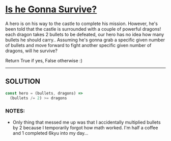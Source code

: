 # [Is he Gonna Survive?](https://www.codewars.com/kata/is-he-gonna-survive/train/javascript)

A hero is on his way to the castle to complete his mission. However, he's been told that the castle is surrounded with a couple of powerful dragons! each dragon takes 2 bullets to be defeated, our hero has no idea how many bullets he should carry.. Assuming he's gonna grab a specific given number of bullets and move forward to fight another specific given number of dragons, will he survive?

Return True if yes, False otherwise :)

------------------------------------------------------------------------------
## SOLUTION
```js
const hero = (bullets, dragons) => 
  (bullets /= 2) >= dragons 
```

### NOTES:
* Only thing that messed me up was that I accidentally multiplied bullets by 2 because
  I temporarily forgot how math worked. I'm half a coffee and 1 completed 6kyu into my day...